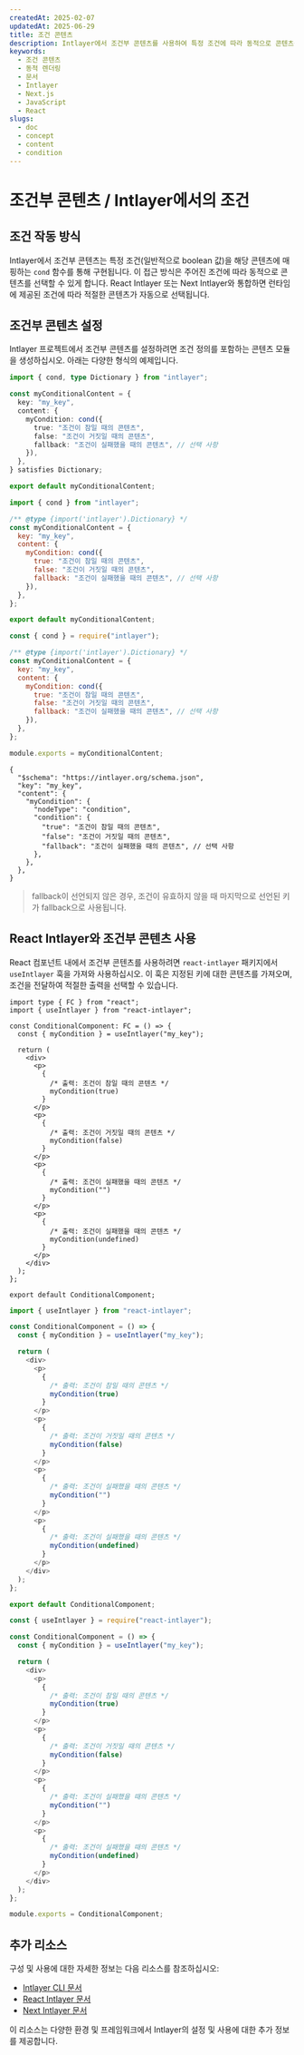 ```yaml
---
createdAt: 2025-02-07
updatedAt: 2025-06-29
title: 조건 콘텐츠
description: Intlayer에서 조건부 콘텐츠를 사용하여 특정 조건에 따라 동적으로 콘텐츠를 표시하는 방법을 알아보세요. 이 문서를 따라 조건을 효율적으로 구현하세요.
keywords:
  - 조건 콘텐츠
  - 동적 렌더링
  - 문서
  - Intlayer
  - Next.js
  - JavaScript
  - React
slugs:
  - doc
  - concept
  - content
  - condition
---
```


# 조건부 콘텐츠 / Intlayer에서의 조건

## 조건 작동 방식

Intlayer에서 조건부 콘텐츠는 특정 조건(일반적으로 boolean 값)을 해당 콘텐츠에 매핑하는 `cond` 함수를 통해 구현됩니다. 이 접근 방식은 주어진 조건에 따라 동적으로 콘텐츠를 선택할 수 있게 합니다. React Intlayer 또는 Next Intlayer와 통합하면 런타임에 제공된 조건에 따라 적절한 콘텐츠가 자동으로 선택됩니다.

## 조건부 콘텐츠 설정

Intlayer 프로젝트에서 조건부 콘텐츠를 설정하려면 조건 정의를 포함하는 콘텐츠 모듈을 생성하십시오. 아래는 다양한 형식의 예제입니다.

```typescript fileName="**/*.content.ts" contentDeclarationFormat="typescript"
import { cond, type Dictionary } from "intlayer";

const myConditionalContent = {
  key: "my_key",
  content: {
    myCondition: cond({
      true: "조건이 참일 때의 콘텐츠",
      false: "조건이 거짓일 때의 콘텐츠",
      fallback: "조건이 실패했을 때의 콘텐츠", // 선택 사항
    }),
  },
} satisfies Dictionary;

export default myConditionalContent;
```

```javascript fileName="**/*.content.mjs" contentDeclarationFormat="esm"
import { cond } from "intlayer";

/** @type {import('intlayer').Dictionary} */
const myConditionalContent = {
  key: "my_key",
  content: {
    myCondition: cond({
      true: "조건이 참일 때의 콘텐츠",
      false: "조건이 거짓일 때의 콘텐츠",
      fallback: "조건이 실패했을 때의 콘텐츠", // 선택 사항
    }),
  },
};

export default myConditionalContent;
```

```javascript fileName="**/*.content.cjs" contentDeclarationFormat="commonjs"
const { cond } = require("intlayer");

/** @type {import('intlayer').Dictionary} */
const myConditionalContent = {
  key: "my_key",
  content: {
    myCondition: cond({
      true: "조건이 참일 때의 콘텐츠",
      false: "조건이 거짓일 때의 콘텐츠",
      fallback: "조건이 실패했을 때의 콘텐츠", // 선택 사항
    }),
  },
};

module.exports = myConditionalContent;
```

```json5 fileName="**/*.content.json" contentDeclarationFormat="json"
{
  "$schema": "https://intlayer.org/schema.json",
  "key": "my_key",
  "content": {
    "myCondition": {
      "nodeType": "condition",
      "condition": {
        "true": "조건이 참일 때의 콘텐츠",
        "false": "조건이 거짓일 때의 콘텐츠",
        "fallback": "조건이 실패했을 때의 콘텐츠", // 선택 사항
      },
    },
  },
}
```

> fallback이 선언되지 않은 경우, 조건이 유효하지 않을 때 마지막으로 선언된 키가 fallback으로 사용됩니다.

## React Intlayer와 조건부 콘텐츠 사용

React 컴포넌트 내에서 조건부 콘텐츠를 사용하려면 `react-intlayer` 패키지에서 `useIntlayer` 훅을 가져와 사용하십시오. 이 훅은 지정된 키에 대한 콘텐츠를 가져오며, 조건을 전달하여 적절한 출력을 선택할 수 있습니다.

```tsx fileName="**/*.tsx" codeFormat="typescript"
import type { FC } from "react";
import { useIntlayer } from "react-intlayer";

const ConditionalComponent: FC = () => {
  const { myCondition } = useIntlayer("my_key");

  return (
    <div>
      <p>
        {
          /* 출력: 조건이 참일 때의 콘텐츠 */
          myCondition(true)
        }
      </p>
      <p>
        {
          /* 출력: 조건이 거짓일 때의 콘텐츠 */
          myCondition(false)
        }
      </p>
      <p>
        {
          /* 출력: 조건이 실패했을 때의 콘텐츠 */
          myCondition("")
        }
      </p>
      <p>
        {
          /* 출력: 조건이 실패했을 때의 콘텐츠 */
          myCondition(undefined)
        }
      </p>
    </div>
  );
};

export default ConditionalComponent;
```

```javascript fileName="**/*.mjx" codeFormat="esm"
import { useIntlayer } from "react-intlayer";

const ConditionalComponent = () => {
  const { myCondition } = useIntlayer("my_key");

  return (
    <div>
      <p>
        {
          /* 출력: 조건이 참일 때의 콘텐츠 */
          myCondition(true)
        }
      </p>
      <p>
        {
          /* 출력: 조건이 거짓일 때의 콘텐츠 */
          myCondition(false)
        }
      </p>
      <p>
        {
          /* 출력: 조건이 실패했을 때의 콘텐츠 */
          myCondition("")
        }
      </p>
      <p>
        {
          /* 출력: 조건이 실패했을 때의 콘텐츠 */
          myCondition(undefined)
        }
      </p>
    </div>
  );
};

export default ConditionalComponent;
```

```javascript fileName="**/*.cjs" codeFormat="commonjs"
const { useIntlayer } = require("react-intlayer");

const ConditionalComponent = () => {
  const { myCondition } = useIntlayer("my_key");

  return (
    <div>
      <p>
        {
          /* 출력: 조건이 참일 때의 콘텐츠 */
          myCondition(true)
        }
      </p>
      <p>
        {
          /* 출력: 조건이 거짓일 때의 콘텐츠 */
          myCondition(false)
        }
      </p>
      <p>
        {
          /* 출력: 조건이 실패했을 때의 콘텐츠 */
          myCondition("")
        }
      </p>
      <p>
        {
          /* 출력: 조건이 실패했을 때의 콘텐츠 */
          myCondition(undefined)
        }
      </p>
    </div>
  );
};

module.exports = ConditionalComponent;
```

## 추가 리소스

구성 및 사용에 대한 자세한 정보는 다음 리소스를 참조하십시오:

- [Intlayer CLI 문서](https://github.com/aymericzip/intlayer/blob/main/docs/docs/ko/intlayer_cli.md)
- [React Intlayer 문서](https://github.com/aymericzip/intlayer/blob/main/docs/docs/ko/intlayer_with_create_react_app.md)
- [Next Intlayer 문서](https://github.com/aymericzip/intlayer/blob/main/docs/docs/ko/intlayer_with_nextjs_15.md)

이 리소스는 다양한 환경 및 프레임워크에서 Intlayer의 설정 및 사용에 대한 추가 정보를 제공합니다.
